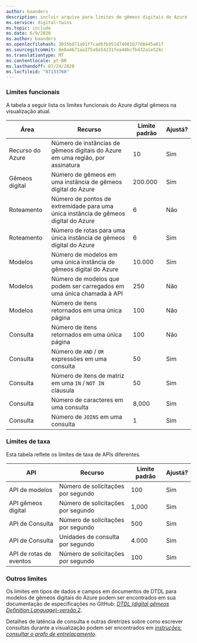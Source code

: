 ```yaml
---
author: baanders
description: incluir arquivo para limites de gêmeos digitais do Azure
ms.service: digital-twins
ms.topic: include
ms.date: 6/9/2020
ms.author: baanders
ms.openlocfilehash: 3035bd71a91f7cad6fb951d74081b77d8445a81f
ms.sourcegitcommit: 0e8a4671aa3f5a9a54231fea48bcfb432a1e528c
ms.translationtype: MT
ms.contentlocale: pt-BR
ms.lasthandoff: 07/24/2020
ms.locfileid: "87133768"
---
```

### <a name="functional-limits"></a>Limites funcionais

A tabela a seguir lista os limites funcionais do Azure digital gêmeos na visualização atual.

| Área | Recurso | Limite padrão | Ajustá? |
| --- | --- | --- | --- |
| Recurso do Azure | Número de instâncias de gêmeos digitais do Azure em uma região, por assinatura | 10 | Sim |
| Gêmeos digital | Número de gêmeos em uma instância de gêmeos digital do Azure | 200.000 | Sim |
| Roteamento | Número de pontos de extremidade para uma única instância de gêmeos digital do Azure | 6 | Não |
| Roteamento | Número de rotas para uma única instância de gêmeos digital do Azure | 6 | Sim |
| Modelos | Número de modelos em uma única instância de gêmeos digital do Azure | 10.000 | Sim |
| Modelos | Número de modelos que podem ser carregados em uma única chamada à API | 250 | Não |
| Modelos | Número de itens retornados em uma única página | 100 | Não |
| Consulta | Número de itens retornados em uma única página | 100 | Não |
| Consulta | Número de `AND`  /  `OR` expressões em uma consulta | 50 | Sim |
| Consulta | Número de itens de matriz em uma `IN`  /  `NOT IN` cláusula | 50 | Sim |
| Consulta | Número de caracteres em uma consulta | 8,000 | Sim |
| Consulta | Número de `JOINS` em uma consulta | 1 | Sim |

### <a name="rate-limits"></a>Limites de taxa

Esta tabela reflete os limites de taxa de APIs diferentes.

| API | Recurso | Limite padrão | Ajustá? |
| --- | --- | --- | --- |
| API de modelos | Número de solicitações por segundo | 100 | Sim |
| API gêmeos digital | Número de solicitações por segundo | 1,000 | Sim |
| API de Consulta | Número de solicitações por segundo | 500 | Sim |
| API de Consulta | Unidades de consulta por segundo | 4.000 | Sim |
| API de rotas de eventos | Número de solicitações por segundo | 100 | Sim |

### <a name="other-limits"></a>Outros limites

Os limites em tipos de dados e campos em documentos de DTDL para modelos de gêmeos digitais do Azure podem ser encontrados em sua documentação de especificações no GitHub: [*DTDL (digital gêmeos Definition Language)-versão 2*](https://github.com/Azure/opendigitaltwins-dtdl/blob/master/DTDL/v2/dtdlv2.md).
 
Detalhes de latência de consulta e outras diretrizes sobre como escrever consultas durante a visualização podem ser encontrados em [*instruções: consultar o grafo de entrelaçamento*](../articles/digital-twins/how-to-query-graph.md).